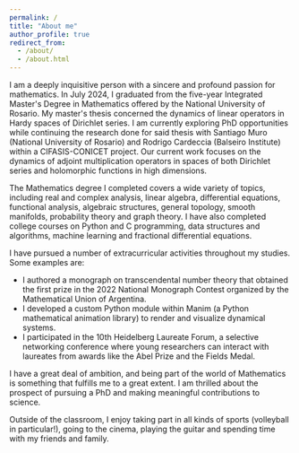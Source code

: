 ```yaml
---
permalink: /
title: "About me"
author_profile: true
redirect_from: 
  - /about/
  - /about.html
---
```


I am a deeply inquisitive person with a sincere and profound passion for mathematics. In July 2024, I graduated from the five-year Integrated Master's Degree in Mathematics offered by the National University of Rosario. My master's thesis concerned the dynamics of linear operators in Hardy spaces of Dirichlet series. I am currently exploring PhD opportunities while continuing the research done for said thesis with Santiago Muro (National University of Rosario) and Rodrigo Cardeccia (Balseiro Institute) within a CIFASIS-CONICET project. Our current work focuses on the dynamics of adjoint multiplication operators in spaces of both Dirichlet series and holomorphic functions in high dimensions.

The Mathematics degree I completed covers a wide variety of topics, including real and complex analysis, linear algebra, differential equations, functional analysis, algebraic structures, general topology, smooth manifolds, probability theory and graph theory. I have also completed college courses on Python and C programming, data structures and algorithms, machine learning and fractional differential equations.

I have pursued a number of extracurricular activities throughout my studies. Some examples are:
- I authored a monograph on transcendental number theory that obtained the first prize in the 2022 National Monograph Contest organized by the Mathematical Union of Argentina.
- I developed a custom Python module within Manim (a Python mathematical animation library) to render and visualize dynamical systems.
- I participated in the 10th Heidelberg Laureate Forum, a selective networking conference where young researchers can interact with laureates from awards like the Abel Prize and the Fields Medal.
<!-- - I organized and taught a LaTeX workshop aimed at both undergraduate and graduate Mathematics, Computer Science and Physics students. -->

I have a great deal of ambition, and being part of the world of Mathematics is something that fulfills me to a great extent. I am thrilled about the prospect of pursuing a PhD and making meaningful contributions to science.

Outside of the classroom, I enjoy taking part in all kinds of sports (volleyball in particular!), going to the cinema, playing the guitar and spending time with my friends and family.
 <!-- I recently started hiking, and I foresee a lot of it in the future -->

<!-- I am a deeply inquisitive person with a profound passion from mathematics, and this has been evident throughout my academic journey, particularly in the extracurricular activities I pursued. -->

<!-- This is the front page $$2^x$$ of a website that is powered by the [Academic Pages template](https://github.com/academicpages/academicpages.github.io) and hosted on GitHub pages. [GitHub pages](https://pages.github.com) is a free service in which websites are built and hosted from code and data stored in a GitHub repository, automatically updating when a new commit is made to the respository. This template was forked from the [Minimal Mistakes Jekyll Theme](https://mmistakes.github.io/minimal-mistakes/) created by Michael Rose, and then extended to support the kinds of content that academics have: publications, talks, teaching, a portfolio, blog posts, and a dynamically-generated CV. You can fork [this repository](https://github.com/academicpages/academicpages.github.io) right now, modify the configuration and markdown files, add your own PDFs and other content, and have your own site for free, with no ads! An older version of this template powers my own personal website at [stuartgeiger.com](http://stuartgeiger.com), which uses [this Github repository](https://github.com/staeiou/staeiou.github.io).

A data-driven personal website
======
Like many other Jekyll-based GitHub Pages templates, Academic Pages makes you separate the website's content from its form. The content & metadata of your website are in structured markdown files, while various other files constitute the theme, specifying how to transform that content & metadata into HTML pages. You keep these various markdown (.md), YAML (.yml), HTML, and CSS files in a public GitHub repository. Each time you commit and push an update to the repository, the [GitHub pages](https://pages.github.com/) service creates static HTML pages based on these files, which are hosted on GitHub's servers free of charge.

**Markdown generator**

I have also created [a set of Jupyter notebooks](https://github.com/academicpages/academicpages.github.io/tree/master/markdown_generator
) that converts a CSV containing structured data about talks or presentations into individual markdown files that will be properly formatted for the Academic Pages template. The sample CSVs in that directory are the ones I used to create my own personal website at stuartgeiger.com. My usual workflow is that I keep a spreadsheet of my publications and talks, then run the code in these notebooks to generate the markdown files, then commit and push them to the GitHub repository.

How to edit your site's GitHub repository
------
Many people use a git client to create files on their local computer and then push them to GitHub's servers. If you are not familiar with git, you can directly edit these configuration and markdown files directly in the github.com interface. Navigate to a file (like [this one](https://github.com/academicpages/academicpages.github.io/blob/master/_talks/2012-03-01-talk-1.md) and click the pencil icon in the top right of the content preview (to the right of the "Raw | Blame | History" buttons). You can delete a file by clicking the trashcan icon to the right of the pencil icon. You can also create new files or upload files by navigating to a directory and clicking the "Create new file" or "Upload files" buttons. 

Example: editing a markdown file for a talk
![Editing a markdown file for a talk](/images/editing-talk.png)

For more info
------
More info about configuring Academic Pages can be found in [the guide](https://academicpages.github.io/markdown/). The [guides for the Minimal Mistakes theme](https://mmistakes.github.io/minimal-mistakes/docs/configuration/) (which this theme was forked from) might also be helpful. -->
